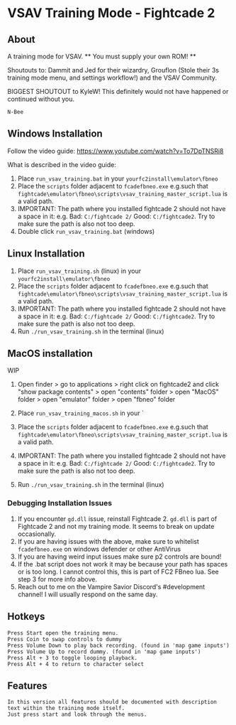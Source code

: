 # VSAV Training Mode - Fightcade 2 

## About
A training mode for VSAV. ** You must supply your own ROM! ** 

Shoutouts to: Dammit and Jed for their wizardry, Grouflon (Stole their 3s training mode menu, and settings workflow!) and the VSAV Community. 

BIGGEST SHOUTOUT to KyleW! This definitely would not have happened or continued without you.

 `N-Bee`

## Windows Installation 
Follow the video guide: https://www.youtube.com/watch?v=To7DpTNSRi8

What is described in the video guide: 
  1) Place `run_vsav_training.bat` in your `yourfc2install\emulator\fbneo`
  2) Place the `scripts` folder adjacent to `fcadefbneo.exe` e.g.such that `fightcade\emulator\fbneo\scripts\vsav_training_master_script.lua` is a valid path.
  3) IMPORTANT: The path where you installed fightcade 2 should not have a space in it: e.g. 
  Bad: `C:/fightcade 2/` Good: `C:/fightcade2`. Try to make sure the path is also not too deep.
  4) Double click `run_vsav_training.bat` (windows)
  
##  Linux Installation
  1) Place  `run_vsav_training.sh` (linux) in your `yourfc2install\emulator\fbneo`
  2) Place the `scripts` folder adjacent to `fcadefbneo.exe` e.g.such that `fightcade\emulator\fbneo\scripts\vsav_training_master_script.lua` is a valid path.
  3) IMPORTANT: The path where you installed fightcade 2 should not have a space in it: e.g. 
  Bad: `C:/fightcade 2/` Good: `C:/fightcade2`. Try to make sure the path is also not too deep.
  4) Run `./run_vsav_training.sh` in the terminal (linux) 

##  MacOS installation

WIP
  1) Open finder > go to applications > right click on fightcade2 and click "show package contents" > open "contents" folder > open "MacOS" folder > open "emulator" folder > open "fbneo" folder
  2) Place  `run_vsav_training_macos.sh` in your `

  2) Place the `scripts` folder adjacent to `fcadefbneo.exe` e.g.such that `fightcade\emulator\fbneo\scripts\vsav_training_master_script.lua` is a valid path.
  3) IMPORTANT: The path where you installed fightcade 2 should not have a space in it: e.g. 
  Bad: `C:/fightcade 2/` Good: `C:/fightcade2`. Try to make sure the path is also not too deep.
  4) Run `./run_vsav_training.sh` in the terminal (linux) 


### Debugging Installation Issues

  1) If you encounter `gd.dll` issue, reinstall Fightcade 2. `gd.dll` is part of Fightcade 2 and not my training mode. It seems to break on update occasionally.
  2) If you are having issues with the above, make sure to whitelist `fcadefbneo.exe` on windows defender or other AntiVirus
  3) If you are having weird input issues make sure p2 controls are bound!
  4) If the .bat script does not work it may be because your path has spaces or is too long. I cannot control this, this is part of FC2 FBneo lua. See step 3 for more info above.
  5) Reach out to me on the Vampire Savior Discord's #development channel! I will usually respond on the same day.
 

## Hotkeys
    Press Start open the training menu.
    Press Coin to swap controls to dummy
    Press Volume Down to play back recording. (found in 'map game inputs')
    Press Volume Up to record dummy. (found in 'map game inputs')
    Press Alt + 3 to toggle looping playback.
    Press Alt + 4 to return to character select

## Features
    In this version all features should be documented with description text within the training mode itself.
    Just press start and look through the menus.
